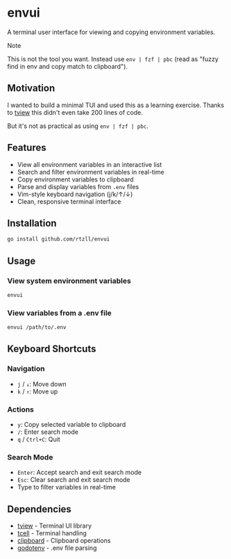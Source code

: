 # envui

A terminal user interface for viewing and copying environment variables.

>[!NOTE]
> This is not the tool you want. Instead use `env | fzf | pbc` (read as "fuzzy find in env and copy match to clipboard").

## Motivation

I wanted to build a minimal TUI and used this as a learning exercise. Thanks to [tview](https://github.com/rivo/tview) this didn't even take 200 lines of code.

But it's not as practical as using `env | fzf | pbc`.

## Features

- View all environment variables in an interactive list
- Search and filter environment variables in real-time
- Copy environment variables to clipboard
- Parse and display variables from `.env` files
- Vim-style keyboard navigation (j/k/↑/↓)
- Clean, responsive terminal interface

## Installation

```bash
go install github.com/rtzll/envui
```

## Usage

### View system environment variables

```bash
envui
```

### View variables from a .env file

```bash
envui /path/to/.env
```

## Keyboard Shortcuts

### Navigation
- `j` / `↓`: Move down
- `k` / `↑`: Move up

### Actions
- `y`: Copy selected variable to clipboard
- `/`: Enter search mode
- `q` / `Ctrl+C`: Quit

### Search Mode
- `Enter`: Accept search and exit search mode
- `Esc`: Clear search and exit search mode
- Type to filter variables in real-time

## Dependencies

- [tview](https://github.com/rivo/tview) - Terminal UI library
- [tcell](https://github.com/gdamore/tcell) - Terminal handling
- [clipboard](https://github.com/atotto/clipboard) - Clipboard operations
- [godotenv](https://github.com/joho/godotenv) - .env file parsing

